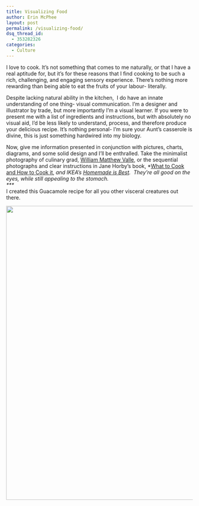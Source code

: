 ```yaml
---
title: Visualizing Food
author: Erin McPhee
layout: post
permalink: /visualizing-food/
dsq_thread_id:
  - 353282326
categories:
  - Culture
---
```

I love to cook. It&#8217;s not something that comes to me naturally, or that I have a real aptitude for, but it&#8217;s for these reasons that I find cooking to be such a rich, challenging, and engaging sensory experience. There&#8217;s nothing more rewarding than being able to eat the fruits of your labour- literally.

Despite lacking natural ability in the kitchen,  I do have an innate understanding of one thing- visual communication. I&#8217;m a designer and illustrator by trade, but more importantly I&#8217;m a visual learner. If you were to present me with a list of ingredients and instructions, but with absolutely no visual aid, I&#8217;d be less likely to understand, process, and therefore produce your delicious recipe. It&#8217;s nothing personal- I&#8217;m sure your Aunt&#8217;s casserole is divine, this is just something hardwired into my biology.

Now, give me information presented in conjunction with pictures, charts, diagrams, and some solid design and I&#8217;ll be enthralled. Take the minimalist photography of culinary grad, [William Matthew Valle][1], or the sequential photographs and clear instructions in Jane Horby&#8217;s book, *[What to Cook and How to Cook it][2], *and IKEA&#8217;s *[Homemade is Best][3]*.  They&#8217;re all good on the eyes, while still appealing to the stomach.  
*** <span style="font-style: normal;"><br /> I created this Guacamole recipe for all you other visceral creatures out there.<br /> </span>*

*<span style="font-style: normal;"><a rel="attachment wp-att-6158" href="http://hypenotic.com/meaning-fulmarketing/6115/visualizing-food/attachment/erinmcphee_guacamole_blogpost_final"></a><img class="size-full wp-image-6159" title="ErinMcPhee_Guacamole_Blogpost_Final" src="http://hypenotic.com/wordpress/wp-content/uploads/2011/07/ErinMcPhee_Guacamole_Blogpost_Final1.jpg" alt="" width="612" height="792" /><br /> </span>*

 [1]: http://www.frenchcuisse.com/
 [2]: http://www.amazon.com/gp/product/0714859583?ie=UTF8&tag=borborygmi-20
 [3]: http://demo.fb.se/e/ikea/homemade_is_best/